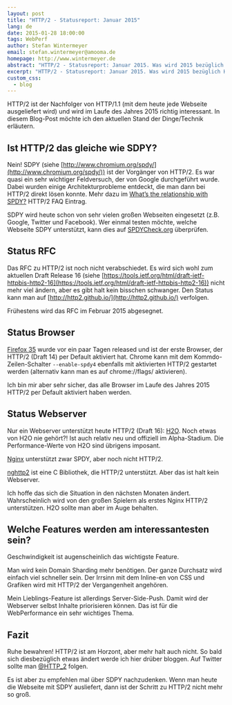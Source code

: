 ```yaml
---
layout: post
title: "HTTP/2 - Statusreport: Januar 2015"
lang: de
date: 2015-01-28 18:00:00
tags: WebPerf
author: Stefan Wintermeyer
email: stefan.wintermeyer@amooma.de
homepage: http://www.wintermeyer.de
abstract: "HTTP/2 - Statusreport: Januar 2015. Was wird 2015 bezüglich HTTP/2 passieren?"
excerpt: "HTTP/2 - Statusreport: Januar 2015. Was wird 2015 bezüglich HTTP/2 passieren?"
custom_css:
  - blog
---
```


HTTP/2 ist der Nachfolger von HTTP/1.1 (mit dem heute jede Webseite ausgeliefert wird) und wird im Laufe des Jahres 2015 richtig interessant. In diesem Blog-Post möchte ich den aktuellen Stand der Dinge/Technik erläutern.

## Ist HTTP/2 das gleiche wie SDPY?

Nein! SDPY (siehe [http://www.chromium.org/spdy/](http://www.chromium.org/spdy/)) ist der Vorgänger von HTTP/2. Es war quasi ein sehr wichtiger Feldversuch, der von Google durchgeführt wurde. Dabei wurden einige Architekturprobleme entdeckt, die man dann bei HTTP/2 direkt lösen konnte. Mehr dazu im [What’s the relationship with SPDY?](http://http2.github.io/faq/#whats-the-relationship-with-spdy) HTTP/2 FAQ Eintrag.

SDPY wird heute schon von sehr vielen großen Webseiten eingesetzt (z.B. Google, Twitter und Facebook). Wer einmal testen möchte, welche Webseite SDPY unterstützt, kann dies auf [SPDYCheck.org](https://spdycheck.org/) überprüfen.

## Status RFC

Das RFC zu HTTP/2 ist noch nicht verabschiedet. Es wird sich wohl zum aktuellen Draft Release 16 (siehe [https://tools.ietf.org/html/draft-ietf-httpbis-http2-16](https://tools.ietf.org/html/draft-ietf-httpbis-http2-16)) nicht mehr viel ändern, aber es gibt halt kein bisschen schwanger. Den Status kann man auf [http://http2.github.io/](http://http2.github.io/) verfolgen.

Frühestens wird das RFC im Februar 2015 abgesegnet.

## Status Browser

[Firefox 35](https://www.mozilla.org/de/firefox/new/) wurde vor ein paar Tagen released und ist der erste Browser, der HTTP/2 (Draft 14) per Default aktiviert hat. Chrome kann mit dem Kommdo-Zeilen-Schalter `--enable-spdy4` ebenfalls mit aktivierten HTTP/2 gestartet werden (alternativ kann man es auf chrome://flags/ aktivieren).

Ich bin mir aber sehr sicher, das alle Browser im Laufe des Jahres 2015 HTTP/2 per Default aktiviert haben werden.

## Status Webserver

Nur ein Webserver unterstützt heute HTTP/2 (Draft 16): [H2O](https://github.com/h2o/h2o). Noch etwas von H2O nie gehört?! Ist auch relativ neu und offiziell im Alpha-Stadium. Die Performance-Werte von H2O sind übrigens imposant.

[Nginx](http://nginx.org/) unterstützt zwar SPDY, aber noch nicht HTTP/2.

[nghttp2](http://nghttp2.org/) ist eine C Bibliothek, die HTTP/2 unterstützt. Aber das ist halt kein Webserver.

Ich hoffe das sich die Situation in den nächsten Monaten ändert. Wahrscheinlich wird von den großen Spielern als erstes Nginx HTTP/2 unterstützen. H2O sollte man aber im Auge behalten.

## Welche Features werden am interessantesten sein?

Geschwindigkeit ist augenscheinlich das wichtigste Feature.

Man wird kein Domain Sharding mehr benötigen. Der ganze Durchsatz wird einfach viel schneller sein. Der Irrsinn mit dem Inline-en von CSS und Grafiken wird mit HTTP/2 der Vergangenheit angehören.

Mein Lieblings-Feature ist allerdings Server-Side-Push. Damit wird der Webserver selbst Inhalte priorisieren können. Das ist für die WebPerformance ein sehr wichtiges Thema.

## Fazit

Ruhe bewahren! HTTP/2 ist am Horzont, aber mehr halt auch nicht. So bald sich diesbezüglich etwas ändert werde ich hier drüber bloggen. Auf Twitter sollte man [@HTTP_2](https://twitter.com/HTTP_2) folgen.

Es ist aber zu empfehlen mal über SDPY nachzudenken. Wenn man heute die Webseite mit SDPY ausliefert, dann ist der Schritt zu HTTP/2 nicht mehr so groß.
